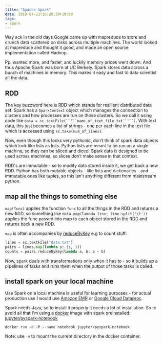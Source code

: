 ```yaml
---
title: "Apache Spark"
date: 2018-07-23T16:20:39+10:00
tags:
- spark
---
```


Way ack in the old days Google came up with mapreduce to store and crunch data scattered on disks across multiple machines. The world looked at mapreduce and thought it good, and made an open source implementation called Hadoop.

Ppl wanted more, and faster, and luckily memory prices went down. And thus Apache Spark was born at UC Berkely. Spark stores data across a bunch of machines in memory. This makes it easy and fast to data scientist all the data.

## RDD

The key buzzword here is RDD which stands for resilient distributed data set. Spark has a `SparkContext` object which manages the connection to clusters and how processes are run on those clusters. So we call it using code like `data = sc.textFile(``'``name_of_text_file.txt``'``)`. With text data, this just becomes a list of strings - one per each line in the text file which is accessed using `sc.take(num_of_lines)`.

Now, even though this looks very pythonic, don’t think of spark data objects which look like lists as lists. Python lists are meant to be run on a single machine, so they can be sliced and diced. Spark data is designed to be used across machines, so slices don’t make sense in that context.

RDD's are immutable - so to modify data stored inside it, we get back a new RDD. Python has both mutable objects - like lists and dictionaries - and immutable ones like tuples, so this isn't anything different from mainstream python.

## map all the things to something else

`map(func)` applies the function `func` to all the things in the RDD and returns a new RDD. so something like `data.map(lambda line: line.split('\t'))` applies the func passed into map to each object stored in the RDD and returns back a new RDD.

`map` is often accompanies by [reduceByKey](https://spark.apache.org/docs/latest/rdd-programming-guide.html#ReduceByLink) e.g to count stuff:

```python
lines = sc.textFile("data.txt")
pairs = lines.map(lambda s: (s, 1))
counts = pairs.reduceByKey(lambda a, b: a + b)
```

Now, spark deals with transformations only when it has to - so it builds up a pipelines of tasks and runs them when the output of those tasks is called.

## install spark on your local machine

Use Spark on a local machine is useful for learning purposes - for actual production use I would use [Amazon EMR](https://aws.amazon.com/emr/) or [Google Cloud Dataproc](https://cloud.google.com/dataproc/).

Spark needs Java, so to install it properly it needs a lot of installation. So to avoid all that I'm using a [docker](https://docs.docker.com/get-started/) image with spark preinstalled: [jupyter/pyspark-notebook](http://jupyter-docker-stacks.readthedocs.io/en/latest/using/selecting.html#jupyter-pyspark-notebook)

`docker run -d -P --name notebook jupyter/pyspark-notebook`

Note: use `-v` to mount the current directory in the docker container.